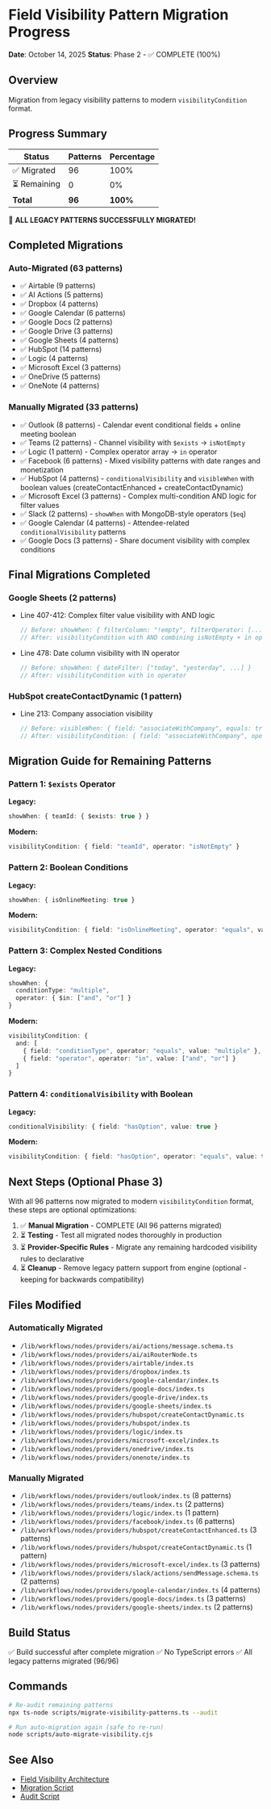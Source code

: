 # Field Visibility Pattern Migration Progress

**Date**: October 14, 2025
**Status**: Phase 2 - ✅ COMPLETE (100%)

## Overview

Migration from legacy visibility patterns to modern `visibilityCondition` format.

## Progress Summary

|  Status | Patterns | Percentage |
|---------|----------|------------|
| ✅ Migrated | 96 | 100% |
| ⏳ Remaining | 0 | 0% |
| **Total** | **96** | **100%** |

🎉 **ALL LEGACY PATTERNS SUCCESSFULLY MIGRATED!**

## Completed Migrations

### Auto-Migrated (63 patterns)
- ✅ Airtable (9 patterns)
- ✅ AI Actions (5 patterns)
- ✅ Dropbox (4 patterns)
- ✅ Google Calendar (6 patterns)
- ✅ Google Docs (2 patterns)
- ✅ Google Drive (3 patterns)
- ✅ Google Sheets (4 patterns)
- ✅ HubSpot (14 patterns)
- ✅ Logic (4 patterns)
- ✅ Microsoft Excel (3 patterns)
- ✅ OneDrive (5 patterns)
- ✅ OneNote (4 patterns)

### Manually Migrated (33 patterns)
- ✅ Outlook (8 patterns) - Calendar event conditional fields + online meeting boolean
- ✅ Teams (2 patterns) - Channel visibility with `$exists` → `isNotEmpty`
- ✅ Logic (1 pattern) - Complex operator array → `in` operator
- ✅ Facebook (6 patterns) - Mixed visibility patterns with date ranges and monetization
- ✅ HubSpot (4 patterns) - `conditionalVisibility` and `visibleWhen` with boolean values (createContactEnhanced + createContactDynamic)
- ✅ Microsoft Excel (3 patterns) - Complex multi-condition AND logic for filter values
- ✅ Slack (2 patterns) - `showWhen` with MongoDB-style operators (`$eq`)
- ✅ Google Calendar (4 patterns) - Attendee-related `conditionalVisibility` patterns
- ✅ Google Docs (3 patterns) - Share document visibility with complex conditions

## Final Migrations Completed

### Google Sheets (2 patterns)
- Line 407-412: Complex filter value visibility with AND logic
  ```typescript
  // Before: showWhen: { filterColumn: "!empty", filterOperator: [...] }
  // After: visibilityCondition with AND combining isNotEmpty + in operator
  ```
- Line 478: Date column visibility with IN operator
  ```typescript
  // Before: showWhen: { dateFilter: ["today", "yesterday", ...] }
  // After: visibilityCondition with in operator
  ```

### HubSpot createContactDynamic (1 pattern)
- Line 213: Company association visibility
  ```typescript
  // Before: visibleWhen: { field: "associateWithCompany", equals: true }
  // After: visibilityCondition: { field: "associateWithCompany", operator: "equals", value: true }
  ```

## Migration Guide for Remaining Patterns

### Pattern 1: `$exists` Operator

**Legacy:**
```typescript
showWhen: { teamId: { $exists: true } }
```

**Modern:**
```typescript
visibilityCondition: { field: "teamId", operator: "isNotEmpty" }
```

### Pattern 2: Boolean Conditions

**Legacy:**
```typescript
showWhen: { isOnlineMeeting: true }
```

**Modern:**
```typescript
visibilityCondition: { field: "isOnlineMeeting", operator: "equals", value: true }
```

### Pattern 3: Complex Nested Conditions

**Legacy:**
```typescript
showWhen: {
  conditionType: "multiple",
  operator: { $in: ["and", "or"] }
}
```

**Modern:**
```typescript
visibilityCondition: {
  and: [
    { field: "conditionType", operator: "equals", value: "multiple" },
    { field: "operator", operator: "in", value: ["and", "or"] }
  ]
}
```

### Pattern 4: `conditionalVisibility` with Boolean

**Legacy:**
```typescript
conditionalVisibility: { field: "hasOption", value: true }
```

**Modern:**
```typescript
visibilityCondition: { field: "hasOption", operator: "equals", value: true }
```

## Next Steps (Optional Phase 3)

With all 96 patterns now migrated to modern `visibilityCondition` format, these steps are optional optimizations:

1. ✅ **Manual Migration** - COMPLETE (All 96 patterns migrated)
2. ⏳ **Testing** - Test all migrated nodes thoroughly in production
3. ⏳ **Provider-Specific Rules** - Migrate any remaining hardcoded visibility rules to declarative
4. ⏳ **Cleanup** - Remove legacy pattern support from engine (optional - keeping for backwards compatibility)

## Files Modified

### Automatically Migrated
- `/lib/workflows/nodes/providers/ai/actions/message.schema.ts`
- `/lib/workflows/nodes/providers/ai/aiRouterNode.ts`
- `/lib/workflows/nodes/providers/airtable/index.ts`
- `/lib/workflows/nodes/providers/dropbox/index.ts`
- `/lib/workflows/nodes/providers/google-calendar/index.ts`
- `/lib/workflows/nodes/providers/google-docs/index.ts`
- `/lib/workflows/nodes/providers/google-drive/index.ts`
- `/lib/workflows/nodes/providers/google-sheets/index.ts`
- `/lib/workflows/nodes/providers/hubspot/createContactDynamic.ts`
- `/lib/workflows/nodes/providers/hubspot/index.ts`
- `/lib/workflows/nodes/providers/logic/index.ts`
- `/lib/workflows/nodes/providers/microsoft-excel/index.ts`
- `/lib/workflows/nodes/providers/onedrive/index.ts`
- `/lib/workflows/nodes/providers/onenote/index.ts`

### Manually Migrated
- `/lib/workflows/nodes/providers/outlook/index.ts` (8 patterns)
- `/lib/workflows/nodes/providers/teams/index.ts` (2 patterns)
- `/lib/workflows/nodes/providers/logic/index.ts` (1 pattern)
- `/lib/workflows/nodes/providers/facebook/index.ts` (6 patterns)
- `/lib/workflows/nodes/providers/hubspot/createContactEnhanced.ts` (3 patterns)
- `/lib/workflows/nodes/providers/hubspot/createContactDynamic.ts` (1 pattern)
- `/lib/workflows/nodes/providers/microsoft-excel/index.ts` (3 patterns)
- `/lib/workflows/nodes/providers/slack/actions/sendMessage.schema.ts` (2 patterns)
- `/lib/workflows/nodes/providers/google-calendar/index.ts` (4 patterns)
- `/lib/workflows/nodes/providers/google-docs/index.ts` (3 patterns)
- `/lib/workflows/nodes/providers/google-sheets/index.ts` (2 patterns)

## Build Status

✅ Build successful after complete migration
✅ No TypeScript errors
✅ All legacy patterns migrated (96/96)

## Commands

```bash
# Re-audit remaining patterns
npx ts-node scripts/migrate-visibility-patterns.ts --audit

# Run auto-migration again (safe to re-run)
node scripts/auto-migrate-visibility.cjs
```

## See Also

- [Field Visibility Architecture](./field-visibility-architecture.md)
- [Migration Script](../../scripts/auto-migrate-visibility.cjs)
- [Audit Script](../../scripts/migrate-visibility-patterns.ts)
